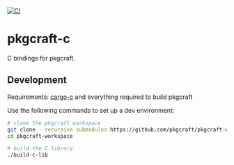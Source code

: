 [![CI](https://github.com/pkgcraft/pkgcraft-c/workflows/CI/badge.svg)](https://github.com/pkgcraft/pkgcraft-c/actions/workflows/ci.yml)

# pkgcraft-c

C bindings for pkgcraft.

## Development

Requirements: [cargo-c](https://crates.io/crates/cargo-c) and everything required to build pkgcraft

Use the following commands to set up a dev environment:

```bash
# clone the pkgcraft workspace
git clone --recursive-submodules https://github.com/pkgcraft/pkgcraft-workspace.git
cd pkgcraft-workspace

# build the C library
./build-c-lib
```
